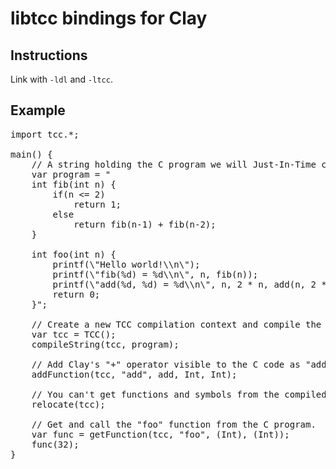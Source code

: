 # libtcc bindings for Clay

## Instructions
Link with `-ldl` and `-ltcc`.

## Example
<pre>
import tcc.*;

main() {
    // A string holding the C program we will Just-In-Time compile with TCC.
	var program = "
    int fib(int n) {
		if(n <= 2)
			return 1;
		else
			return fib(n-1) + fib(n-2);
	}

	int foo(int n) {
		printf(\"Hello world!\\n\");
		printf(\"fib(%d) = %d\\n\", n, fib(n));
		printf(\"add(%d, %d) = %d\\n\", n, 2 * n, add(n, 2 * n));
		return 0;
	}";
    
    // Create a new TCC compilation context and compile the above C program.
	var tcc = TCC();
	compileString(tcc, program);

    // Add Clay's "+" operator visible to the C code as "add".
	addFunction(tcc, "add", add, Int, Int);

    // You can't get functions and symbols from the compiled code until you relocate.
    relocate(tcc);

    // Get and call the "foo" function from the C program.
	var func = getFunction(tcc, "foo", (Int), (Int));
	func(32);
}
</pre>

